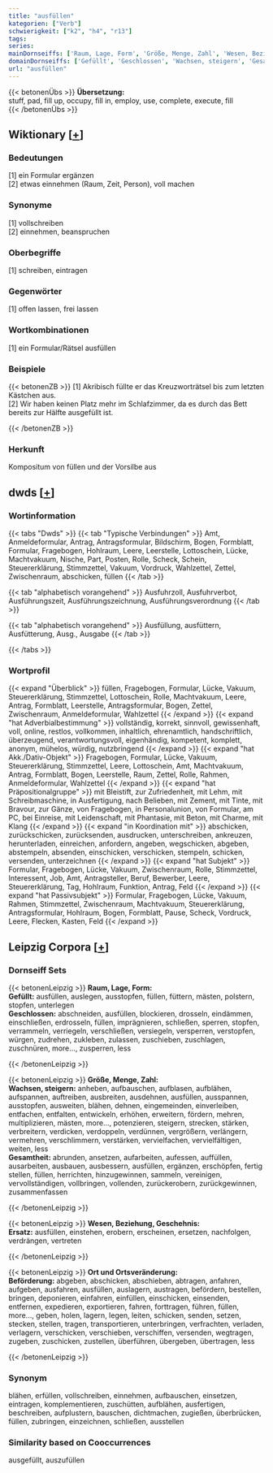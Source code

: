 ```yaml
---
title: "ausfüllen"
kategorien: ["Verb"]
schwierigkeit: ["k2", "h4", "r13"]
tags:
series:
mainDornseiffs: ['Raum, Lage, Form', 'Größe, Menge, Zahl', 'Wesen, Beziehung, Geschehnis', 'Ort und Ortsveränderung']
domainDornseiffs: ['Gefüllt', 'Geschlossen', 'Wachsen, steigern', 'Gesamtheit', 'Ersatz', 'Beförderung']
url: "ausfüllen"
---
```


{{< betonenÜbs >}}
**Übersetzung:**  
stuff, pad, fill up, occupy, fill in, employ, use, complete, execute, fill  
{{< /betonenÜbs >}}

## Wiktionary [[+](https://de.wiktionary.org/wiki/ausfüllen)]

### Bedeutungen
[1] ein Formular ergänzen  
[2] etwas einnehmen (Raum, Zeit, Person), voll machen  

### Synonyme
[1] vollschreiben  
[2] einnehmen, beanspruchen  

### Oberbegriffe
[1] schreiben, eintragen  

### Gegenwörter
[1] offen lassen, frei lassen  

### Wortkombinationen
[1] ein Formular/Rätsel ausfüllen  

### Beispiele
{{< betonenZB >}}
[1] Akribisch füllte er das Kreuzworträtsel bis zum letzten Kästchen aus.  
[2] Wir haben keinen Platz mehr im Schlafzimmer, da es durch das Bett bereits zur Hälfte ausgefüllt ist.  

{{< /betonenZB >}}
### Herkunft
Kompositum von füllen und der Vorsilbe aus  



## dwds [[+](https://www.dwds.de/wb/ausfüllen)]

### Wortinformation
{{< tabs "Dwds" >}}
{{< tab "Typische Verbindungen" >}}
Amt, Anmeldeformular, Antrag, Antragsformular, Bildschirm, Bogen, Formblatt, Formular, Fragebogen, Hohlraum, Leere, Leerstelle, Lottoschein, Lücke, Machtvakuum, Nische, Part, Posten, Rolle, Scheck, Schein, Steuererklärung, Stimmzettel, Vakuum, Vordruck, Wahlzettel, Zettel, Zwischenraum, abschicken, füllen
{{< /tab >}}

{{< tab "alphabetisch vorangehend" >}}
Ausfuhrzoll, Ausfuhrverbot, Ausführungszeit, Ausführungszeichnung, Ausführungsverordnung
{{< /tab >}}

{{< tab "alphabetisch vorangehend" >}}
Ausfüllung, ausfüttern, Ausfütterung, Ausg., Ausgabe
{{< /tab >}}

{{< /tabs >}}

### Wortprofil
{{< expand "Überblick" >}} füllen, Fragebogen, Formular, Lücke, Vakuum, Steuererklärung, Stimmzettel, Lottoschein, Rolle, Machtvakuum, Leere, Antrag, Formblatt, Leerstelle, Antragsformular, Bogen, Zettel, Zwischenraum, Anmeldeformular, Wahlzettel {{< /expand >}}
{{< expand "hat Adverbialbestimmung" >}} vollständig, korrekt, sinnvoll, gewissenhaft, voll, online, restlos, vollkommen, inhaltlich, ehrenamtlich, handschriftlich, überzeugend, verantwortungsvoll, eigenhändig, kompetent, komplett, anonym, mühelos, würdig, nutzbringend {{< /expand >}}
{{< expand "hat Akk./Dativ-Objekt" >}} Fragebogen, Formular, Lücke, Vakuum, Steuererklärung, Stimmzettel, Leere, Lottoschein, Amt, Machtvakuum, Antrag, Formblatt, Bogen, Leerstelle, Raum, Zettel, Rolle, Rahmen, Anmeldeformular, Wahlzettel {{< /expand >}}
{{< expand "hat Präpositionalgruppe" >}} mit Bleistift, zur Zufriedenheit, mit Lehm, mit Schreibmaschine, in Ausfertigung, nach Belieben, mit Zement, mit Tinte, mit Bravour, zur Gänze, von Fragebogen, in Personalunion, von Formular, am PC, bei Einreise, mit Leidenschaft, mit Phantasie, mit Beton, mit Charme, mit Klang {{< /expand >}}
{{< expand "in Koordination mit" >}} abschicken, zurückschicken, zurücksenden, ausdrucken, unterschreiben, ankreuzen, herunterladen, einreichen, anfordern, angeben, wegschicken, abgeben, abstempeln, absenden, einschicken, verschicken, stempeln, schicken, versenden, unterzeichnen {{< /expand >}}
{{< expand "hat Subjekt" >}} Formular, Fragebogen, Lücke, Vakuum, Zwischenraum, Rolle, Stimmzettel, Interessent, Job, Amt, Antragsteller, Beruf, Bewerber, Leere, Steuererklärung, Tag, Hohlraum, Funktion, Antrag, Feld {{< /expand >}}
{{< expand "hat Passivsubjekt" >}} Formular, Fragebogen, Lücke, Vakuum, Rahmen, Stimmzettel, Zwischenraum, Machtvakuum, Steuererklärung, Antragsformular, Hohlraum, Bogen, Formblatt, Pause, Scheck, Vordruck, Leere, Flecken, Kasten, Feld {{< /expand >}}

## Leipzig Corpora [[+](https://corpora.uni-leipzig.de/en/res?word=ausfüllen&corpusId=deu_newscrawl-public_2018)]

### Dornseiff Sets
{{< betonenLeipzig >}}
**Raum, Lage, Form:**  
**Gefüllt:** ausfüllen, auslegen, ausstopfen, füllen, füttern, mästen, polstern, stopfen, unterlegen  
**Geschlossen:** abschneiden, ausfüllen, blockieren, drosseln, eindämmen, einschließen, erdrosseln, füllen, imprägnieren, schließen, sperren, stopfen, verrammeln, verriegeln, verschließen, versiegeln, versperren, verstopfen, würgen, zudrehen, zukleben, zulassen, zuschieben, zuschlagen, zuschnüren, more..., zusperren, less  

{{< /betonenLeipzig >}}


{{< betonenLeipzig >}}
**Größe, Menge, Zahl:**  
**Wachsen, steigern:** anheben, aufbauschen, aufblasen, aufblähen, aufspannen, auftreiben, ausbreiten, ausdehnen, ausfüllen, ausspannen, ausstopfen, ausweiten, blähen, dehnen, eingemeinden, einverleiben, entfachen, entfalten, entwickeln, erhöhen, erweitern, fördern, mehren, multiplizieren, mästen, more..., potenzieren, steigern, strecken, stärken, verbreitern, verdicken, verdoppeln, verdünnen, vergrößern, verlängern, vermehren, verschlimmern, verstärken, vervielfachen, vervielfältigen, weiten, less  
**Gesamtheit:** abrunden, ansetzen, aufarbeiten, aufessen, auffüllen, ausarbeiten, ausbauen, ausbessern, ausfüllen, ergänzen, erschöpfen, fertig stellen, füllen, herrichten, hinzugewinnen, sammeln, vereinigen, vervollständigen, vollbringen, vollenden, zurückerobern, zurückgewinnen, zusammenfassen  

{{< /betonenLeipzig >}}


{{< betonenLeipzig >}}
**Wesen, Beziehung, Geschehnis:**  
**Ersatz:** ausfüllen, einstehen, erobern, erscheinen, ersetzen, nachfolgen, verdrängen, vertreten  

{{< /betonenLeipzig >}}


{{< betonenLeipzig >}}
**Ort und Ortsveränderung:**  
**Beförderung:** abgeben, abschicken, abschieben, abtragen, anfahren, aufgeben, ausfahren, ausfüllen, auslagern, austragen, befördern, bestellen, bringen, deponieren, einfahren, einfüllen, einschicken, einsenden, entfernen, expedieren, exportieren, fahren, forttragen, führen, füllen, more..., geben, holen, lagern, legen, leiten, schicken, senden, setzen, stecken, stellen, tragen, transportieren, unterbringen, verfrachten, verladen, verlagern, verschicken, verschieben, verschiffen, versenden, wegtragen, zugeben, zuschicken, zustellen, überführen, übergeben, übertragen, less  

{{< /betonenLeipzig >}}

### Synonym
blähen, erfüllen, vollschreiben, einnehmen, aufbauschen, einsetzen, eintragen, komplementieren, zuschütten, aufblähen, ausfertigen, beschreiben, aufplustern, bauschen, dichtmachen, zugießen, überbrücken, füllen, zubringen, einzeichnen, schließen, ausstellen


### Similarity based on Cooccurrences
ausgefüllt, auszufüllen

